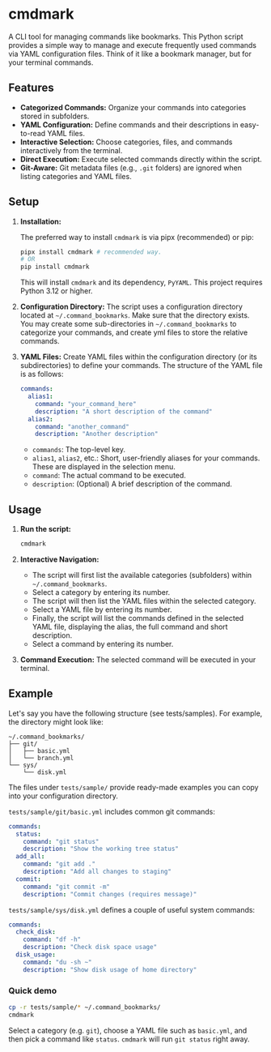 # cmdmark

A CLI tool for managing commands like bookmarks. This Python script provides a simple way to manage and execute frequently used commands via YAML configuration files. Think of it like a bookmark manager, but for your terminal commands.

## Features

*   **Categorized Commands:** Organize your commands into categories stored in subfolders.
*   **YAML Configuration:** Define commands and their descriptions in easy-to-read YAML files.
*   **Interactive Selection:** Choose categories, files, and commands interactively from the terminal.
*   **Direct Execution:** Execute selected commands directly within the script.
*   **Git-Aware:** Git metadata files (e.g., `.git` folders) are ignored when listing categories and YAML files.


## Setup

1.  **Installation:**

    The preferred way to install `cmdmark` is via pipx (recommended) or pip:
    ```bash
    pipx install cmdmark # recommended way.
    # OR
    pip install cmdmark
    ```
    This will install `cmdmark` and its dependency, `PyYAML`. This project requires Python 3.12 or higher.

2.  **Configuration Directory:** The script uses a configuration directory located at `~/.command_bookmarks`. Make sure that the directory exists. You may create some sub-directories in `~/.command_bookmarks` to categorize your commands, and create yml files to store the relative commands.

3.  **YAML Files:** Create YAML files within the configuration directory (or its subdirectories) to define your commands.  The structure of the YAML file is as follows:

    ```yaml
    commands:
      alias1:
        command: "your_command_here"
        description: "A short description of the command"
      alias2:
        command: "another_command"
        description: "Another description"
    ```

    *   `commands`: The top-level key.
    *   `alias1`, `alias2`, etc.:  Short, user-friendly aliases for your commands.  These are displayed in the selection menu.
    *   `command`: The actual command to be executed.
    *   `description`:  (Optional) A brief description of the command.

## Usage

1.  **Run the script:**

    ```bash
    cmdmark
    ```

2.  **Interactive Navigation:**

    *   The script will first list the available categories (subfolders) within `~/.command_bookmarks`.
    *   Select a category by entering its number.
    *   The script will then list the YAML files within the selected category.
    *   Select a YAML file by entering its number.
    *   Finally, the script will list the commands defined in the selected YAML file, displaying the alias, the full command and short description.
    *   Select a command by entering its number.

3.  **Command Execution:** The selected command will be executed in your terminal.

## Example

Let's say you have the following structure (see tests/samples).
For example, the directory might look like:

```
~/.command_bookmarks/
├── git/
│   ├── basic.yml
│   └── branch.yml
└── sys/
    └── disk.yml
```

The files under `tests/sample/` provide ready-made examples you can copy into your configuration directory.

`tests/sample/git/basic.yml` includes common git commands:

```yaml
commands:
  status:
    command: "git status"
    description: "Show the working tree status"
  add_all:
    command: "git add ."
    description: "Add all changes to staging"
  commit:
    command: "git commit -m"
    description: "Commit changes (requires message)"
```

`tests/sample/sys/disk.yml` defines a couple of useful system commands:

```yaml
commands:
  check_disk:
    command: "df -h"
    description: "Check disk space usage"
  disk_usage:
    command: "du -sh ~"
    description: "Show disk usage of home directory"
```

### Quick demo

```bash
cp -r tests/sample/* ~/.command_bookmarks/
cmdmark
```

Select a category (e.g. `git`), choose a YAML file such as `basic.yml`, and then pick a command like `status`. `cmdmark` will run `git status` right away.
